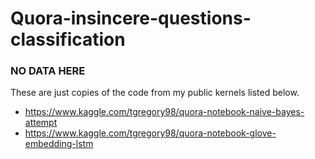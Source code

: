 # Quora-insincere-questions-classification

### NO DATA HERE
These are just copies of the code from my public kernels listed below.

- https://www.kaggle.com/tgregory98/quora-notebook-naive-bayes-attempt
- https://www.kaggle.com/tgregory98/quora-notebook-glove-embedding-lstm

